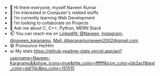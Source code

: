 - 👋 Hi there everyone, myself Naveen Kumar
- 👀 I’m interested in Computer's related stuffs
- 🌱 I’m currently learning Web Development
- 💞️ I’m looking to collaborate on Projects
- 💬 Ask me about C, C++, Python, MERN Stack
- 📫 You can reach me on [LinkedIN: @Naveen](https://www.linkedin.com/in/naveen-karanamu-672604208/), 
[Instagram: @naveen_karanamu](https://www.instagram.com/naveen_karanamu/), [Mail: @karanamunaveen2002@gmail.com](https://mailto:karanamunaveen2002@gmail.com)
- 😄 Pronounce He/Him
- 📊 My stats https://github-readme-stats.vercel.app/api?username=Naveen-Karanamu&&show_icons=true&title_color=ffffff&icon_color=bb2acf&text_color=daf7dc&bg_color=151515

